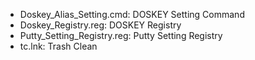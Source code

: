 * Doskey_Alias_Setting.cmd: DOSKEY Setting Command
* Doskey_Registry.reg: DOSKEY Registry
* Putty_Setting_Registry.reg: Putty Setting Registry
* tc.lnk: Trash Clean